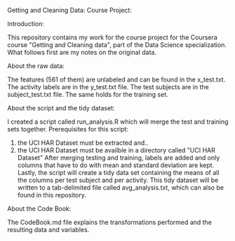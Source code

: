 Getting and Cleaning Data: Course Project:


Introduction:

This repository contains my work for the course project for the Coursera course "Getting and Cleaning data", part of the Data Science specialization. 
What follows first are my notes on the original data.


About the raw data:

The features (561 of them) are unlabeled and can be found in the x_test.txt. 
The activity labels are in the y_test.txt file. 
The test subjects are in the subject_test.txt file.
The same holds for the training set.


About the script and the tidy dataset:

I created a script called run_analysis.R which will merge the test and training sets together. Prerequisites for this script:
1.	the UCI HAR Dataset must be extracted and..
2.	the UCI HAR Dataset must be availble in a directory called "UCI HAR Dataset"
After merging testing and training, labels are added and only columns that have to do with mean and standard deviation are kept.
Lastly, the script will create a tidy data set containing the means of all the columns per test subject and per activity. 
This tidy dataset will be written to a tab-delimited file called avg_analysis.txt, which can also be found in this repository.


About the Code Book:

The CodeBook.md file explains the transformations performed and the resulting data and variables.

